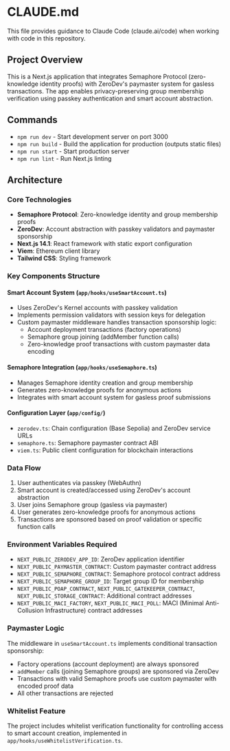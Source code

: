 # CLAUDE.md

This file provides guidance to Claude Code (claude.ai/code) when working with code in this repository.

## Project Overview

This is a Next.js application that integrates Semaphore Protocol (zero-knowledge identity proofs) with ZeroDev's paymaster system for gasless transactions. The app enables privacy-preserving group membership verification using passkey authentication and smart account abstraction.

## Commands

- `npm run dev` - Start development server on port 3000
- `npm run build` - Build the application for production (outputs static files)
- `npm run start` - Start production server
- `npm run lint` - Run Next.js linting

## Architecture

### Core Technologies
- **Semaphore Protocol**: Zero-knowledge identity and group membership proofs
- **ZeroDev**: Account abstraction with passkey validators and paymaster sponsorship
- **Next.js 14.1**: React framework with static export configuration
- **Viem**: Ethereum client library
- **Tailwind CSS**: Styling framework

### Key Components Structure

#### Smart Account System (`app/hooks/useSmartAccount.ts`)
- Uses ZeroDev's Kernel accounts with passkey validation
- Implements permission validators with session keys for delegation
- Custom paymaster middleware handles transaction sponsorship logic:
  - Account deployment transactions (factory operations)
  - Semaphore group joining (addMember function calls)
  - Zero-knowledge proof transactions with custom paymaster data encoding

#### Semaphore Integration (`app/hooks/useSemaphore.ts`)
- Manages Semaphore identity creation and group membership
- Generates zero-knowledge proofs for anonymous actions
- Integrates with smart account system for gasless proof submissions

#### Configuration Layer (`app/config/`)
- `zerodev.ts`: Chain configuration (Base Sepolia) and ZeroDev service URLs
- `semaphore.ts`: Semaphore paymaster contract ABI
- `viem.ts`: Public client configuration for blockchain interactions

### Data Flow
1. User authenticates via passkey (WebAuthn)
2. Smart account is created/accessed using ZeroDev's account abstraction
3. User joins Semaphore group (gasless via paymaster)
4. User generates zero-knowledge proofs for anonymous actions
5. Transactions are sponsored based on proof validation or specific function calls

### Environment Variables Required
- `NEXT_PUBLIC_ZERODEV_APP_ID`: ZeroDev application identifier
- `NEXT_PUBLIC_PAYMASTER_CONTRACT`: Custom paymaster contract address
- `NEXT_PUBLIC_SEMAPHORE_CONTRACT`: Semaphore protocol contract address
- `NEXT_PUBLIC_SEMAPHORE_GROUP_ID`: Target group ID for membership
- `NEXT_PUBLIC_POAP_CONTRACT`, `NEXT_PUBLIC_GATEKEEPER_CONTRACT`, `NEXT_PUBLIC_STORAGE_CONTRACT`: Additional contract addresses
- `NEXT_PUBLIC_MACI_FACTORY`, `NEXT_PUBLIC_MACI_POLL`: MACI (Minimal Anti-Collusion Infrastructure) contract addresses

### Paymaster Logic
The middleware in `useSmartAccount.ts` implements conditional transaction sponsorship:
- Factory operations (account deployment) are always sponsored
- `addMember` calls (joining Semaphore groups) are sponsored via ZeroDev
- Transactions with valid Semaphore proofs use custom paymaster with encoded proof data
- All other transactions are rejected

### Whitelist Feature
The project includes whitelist verification functionality for controlling access to smart account creation, implemented in `app/hooks/useWhitelistVerification.ts`.